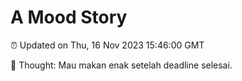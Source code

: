 # A Mood Story

⏰ Updated on Thu, 16 Nov 2023 15:46:00 GMT

💭 Thought: Mau makan enak setelah deadline selesai.

